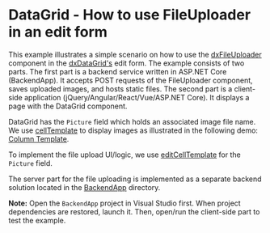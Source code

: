 # DataGrid - How to use FileUploader in an edit form

This example illustrates a simple scenario on how to use the [dxFileUploader](https://js.devexpress.com/Documentation/ApiReference/UI_Widgets/dxFileUploader/) component in the [dxDataGrid's](https://js.devexpress.com/Documentation/ApiReference/UI_Widgets/dxDataGrid/) edit form. The example consists of two parts. The first part is a backend service written in ASP.NET Core (BackendApp). It accepts POST requests of the FileUploader component, saves uploaded images, and hosts static files. The second part is a client-side application (jQuery/Angular/React/Vue/ASP.NET Core). It displays a page with the DataGrid component.


DataGrid has the `Picture` field which holds an associated image file name. We use [cellTemplate](https://js.devexpress.com/Documentation/ApiReference/UI_Widgets/dxDataGrid/Configuration/columns/#cellTemplate) to display images as illustrated in the following demo: [Column Template](https://js.devexpress.com/Demos/WidgetsGallery/Demo/DataGrid/ColumnTemplate/jQuery/Light/). 

To implement the file upload UI/logic, we use [editCellTemplate](https://js.devexpress.com/Documentation/ApiReference/UI_Components/dxDataGrid/Configuration/columns/#editCellTemplate) for the `Picture` field.

The server part for the file uploading is implemented as a separate backend solution located in the [BackendApp](./BackendApp/) directory. 

**Note:** Open the `BackendApp` project in Visual Studio first. When project dependencies are restored, launch it. Then, open/run the client-side part to test the example.